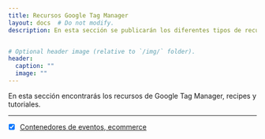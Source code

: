 ```yaml
---
title: Recursos Google Tag Manager
layout: docs  # Do not modify.
description: En esta sección se publicarán los diferentes tipos de recursos, materiales audio, vídeo tutoriales, repositorios en git, pdf y rutas de aprendizajes.


# Optional header image (relative to `/img/` folder).
header:
  caption: ""
  image: ""
---
```


En esta sección encontrarás los recursos de Google Tag Manager, recipes y tutoriales.



***


- [x] [Contenedores de eventos, ecommerce](https://github.com/marcusRB/gtm_containers)